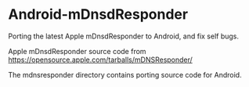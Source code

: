 # Android-mDnsdResponder

Porting the latest Apple mDnsdResponder to Android, and fix self bugs.

Apple mDnsdResponder source code from  https://opensource.apple.com/tarballs/mDNSResponder/

The mdnsresponder directory contains porting source code for  Android.
